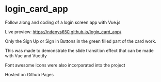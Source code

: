 # login_card_app
Follow along and coding of a login screen app with Vue.js

Live preview: https://ndenys650.github.io/login_card_app/

Only the Sign Up or Sign in Buttons in the green filled part of the card work.

This was made to demonstrate the slide transition effect that can be made with Vue and Vuetify

Font awesome Icons were also incorporated into the project

Hosted on Github Pages
